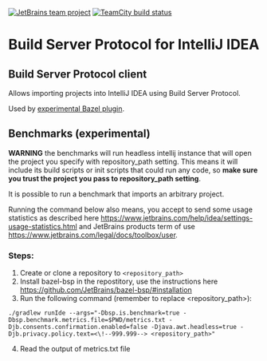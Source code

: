 [![JetBrains team project](http://jb.gg/badges/team.svg)](https://confluence.jetbrains.com/display/ALL/JetBrains+on+GitHub)
[![TeamCity build status](https://bazel.teamcity.com/app/rest/builds/buildType:id:Bazel_IntellijBsp_IntellijBspResults/statusIcon.svg)](https://bazel.teamcity.com/project/Bazel_IntellijBsp?branch=%3Cdefault%3E&buildTypeTab=overview&mode=builds)
# Build Server Protocol for IntelliJ IDEA

<!-- Plugin description -->
## Build Server Protocol client

Allows importing projects into IntelliJ IDEA using Build Server Protocol.

Used by [experimental Bazel plugin](https://plugins.jetbrains.com/plugin/22977-bazel-by-jetbrains-experimental-).
<!-- Plugin description end -->


## Benchmarks (experimental)
**WARNING** the benchmarks will run headless intellij instance that will open the project you specify with repository_path setting.
This means it will include its build scripts or init scripts that could run any code, so **make sure you trust the project you pass to repository_path setting**.

It is possible to run a benchmark that imports an arbitrary project.

Running the command below also means, you accept to send some usage statistics as described here
https://www.jetbrains.com/help/idea/settings-usage-statistics.html and JetBrains products term of use
https://www.jetbrains.com/legal/docs/toolbox/user.

### Steps:
1. Create or clone a repository to `<repository_path>`
2. Install bazel-bsp in the repostitory, use the instructions here https://github.com/JetBrains/bazel-bsp/#installation
3. Run the following command (remember to replace <repository_path>):
```
./gradlew runIde --args="-Dbsp.is.benchmark=true -Dbsp.benchmark.metrics.file=$PWD/metrics.txt -Djb.consents.confirmation.enabled=false -Djava.awt.headless=true -Djb.privacy.policy.text=<\!--999.999--> <repository_path>"
```
4. Read the output of metrics.txt file
